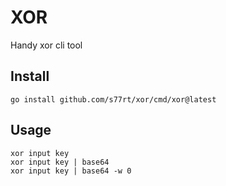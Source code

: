 # XOR
Handy xor cli tool

## Install
`go install github.com/s77rt/xor/cmd/xor@latest`

## Usage
`xor input key`  
`xor input key | base64`  
`xor input key | base64 -w 0`  
